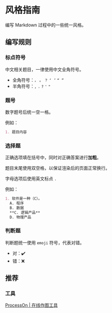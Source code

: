 # 风格指南

编写 Markdown 过程中的一些统一风格。

## 编写规则

### 标点符号

中文相关题目，一律使用中文全角符号。

- 全角符号：`，` `。` `？` `‘ ’` `“ ”`
- 半角符号：`,` `.` `?` `'` `"`

### 题号

数字题号后统一空一格。

例如：

```md
1. 题目内容
```

### 选择题

正确选项填在括号中，同时对正确答案进行**加粗**。

题目末尾使用双空格，以保证渲染后的页面正常换行。

字母选项后使用英文标点 `.`

例如：

```md
1. 软件是一种（C）。  
  A. 程序  
  B. 数据  
  **C. 逻辑产品**  
  D. 物理产品  
```

### 判断题

判断题统一使用 `emoji` 符号，代表对错。

- 对：✔️
- 错：❌

## 推荐

### 工具

[ProcessOn | 在线作图工具](https://www.processon.com)
